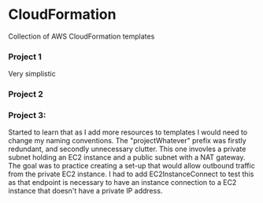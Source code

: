 # CloudFormation
Collection of AWS CloudFormation templates

### Project 1
Very simplistic

### Project 2

### Project 3:
Started to learn that as I add more resources to templates I would need to change my naming conventions. The "projectWhatever" prefix was firstly redundant, and secondly unnecessary clutter. This one invovles a private subnet holding an EC2 instance and a public subnet with a NAT gateway. The goal was to practice creating a set-up that would allow outbound traffic from the private EC2 instance. I had to add EC2InstanceConnect to test this as that endpoint is necessary to have an instance connection to a EC2 instance that doesn't have a private IP address.
